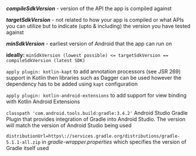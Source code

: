 
**_compileSdkVersion_** - version of the API the app is compiled against

**_targetSdkVersion_** - not related to how your app is compiled or what APIs you can utilize but to indicate (upto & including) the version you have tested against

**_minSdkVersion_** - earliest version of Android that the app can run on

**ideally:** `minSdkVersion (lowest possible) <= targetSdkVersion == compileSdkVersion (latest SDK)`


`apply plugin: kotlin-kapt` to add annotation processors (see JSR 269) support in Kotlin then libraries such as Dagger can be used however the dependency has to be added using `kapt` configuration

`apply plugin: kotlin-android-extensions` to add support for view binding with Kotlin Android Extensions

`classpath 'com.android.tools.build:gradle:3.4.2'` Android Studio Gradle Plugin that provides integration of Gradle into Android Studio. The version will match the version of Android Studio being used

`distributionUrl=https\://services.gradle.org/distributions/gradle-5.1.1-all.zip` in _gradle-wrapper.properties_ which specifies the version of Gradle itself used
